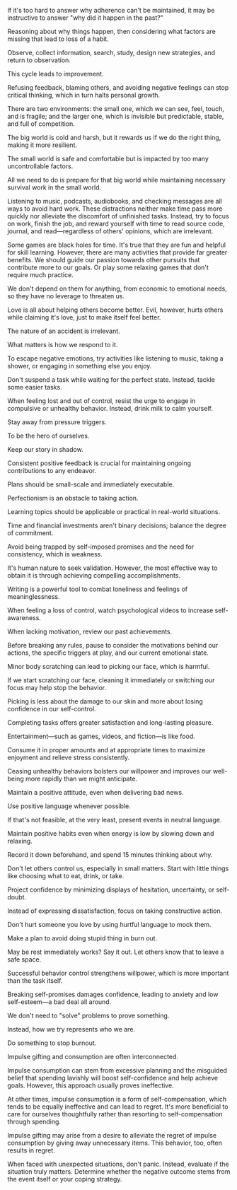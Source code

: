 If it's too hard to answer why adherence can't be maintained, it may be instructive to answer "why did it happen in the past?"

Reasoning about why things happen, then considering what factors are missing that lead to loss of a habit.

Observe, collect information, search, study, design new strategies, and return to observation.

This cycle leads to improvement.

Refusing feedback, blaming others, and avoiding negative feelings can stop critical thinking, which in turn halts personal growth.

There are two environments: the small one, which we can see, feel, touch, and is fragile; and the larger one, which is invisible but predictable, stable, and full of competition.

The big world is cold and harsh, but it rewards us if we do the right thing, making it more resilient.

The small world is safe and comfortable but is impacted by too many uncontrollable factors.

All we need to do is prepare for that big world while maintaining necessary survival work in the small world.

Listening to music, podcasts, audiobooks, and checking messages are all ways to avoid hard work. These distractions neither make time pass more quickly nor alleviate the discomfort of unfinished tasks. Instead, try to focus on work, finish the job, and reward yourself with time to read source code, journal, and read—regardless of others' opinions, which are irrelevant.

Some games are black holes for time. It's true that they are fun and helpful for skill learning. However, there are many activities that provide far greater benefits. We should guide our passion towards other pursuits that contribute more to our goals. Or play some relaxing games that don't require much practice.

We don't depend on them for anything, from economic to emotional needs, so they have no leverage to threaten us.

Love is all about helping others become better. Evil, however, hurts others while claiming it's love, just to make itself feel better.

The nature of an accident is irrelevant.

What matters is how we respond to it.

To escape negative emotions, try activities like listening to music, taking a shower, or engaging in something else you enjoy.

Don't suspend a task while waiting for the perfect state. Instead, tackle some easier tasks.

When feeling lost and out of control, resist the urge to engage in compulsive or unhealthy behavior. Instead, drink milk to calm yourself.

Stay away from pressure triggers.

To be the hero of ourselves.

Keep our story in shadow.

Consistent positive feedback is crucial for maintaining ongoing contributions to any endeavor.

Plans should be small-scale and immediately executable.

Perfectionism is an obstacle to taking action.

Learning topics should be applicable or practical in real-world situations.

Time and financial investments aren't binary decisions; balance the degree of commitment.

Avoid being trapped by self-imposed promises and the need for consistency, which is weakness.

It's human nature to seek validation. However, the most effective way to obtain it is through achieving compelling accomplishments.

Writing is a powerful tool to combat loneliness and feelings of meaninglessness.

When feeling a loss of control, watch psychological videos to increase self-awareness.

When lacking motivation, review our past achievements.

Before breaking any rules, pause to consider the motivations behind our actions, the specific triggers at play, and our current emotional state.

Minor body scratching can lead to picking our face, which is harmful.

If we start scratching our face, cleaning it immediately or switching our focus may help stop the behavior.

Picking is less about the damage to our skin and more about losing confidence in our self-control.

Completing tasks offers greater satisfaction and long-lasting pleasure.

Entertainment—such as games, videos, and fiction—is like food.

Consume it in proper amounts and at appropriate times to maximize enjoyment and relieve stress consistently.

Ceasing unhealthy behaviors bolsters our willpower and improves our well-being more rapidly than we might anticipate.

Maintain a positive attitude, even when delivering bad news.

Use positive language whenever possible.

If that's not feasible, at the very least, present events in neutral language.

Maintain positive habits even when energy is low by slowing down and relaxing.

Record it down beforehand, and spend 15 minutes thinking about why.

Don't let others control us, especially in small matters. Start with little things like choosing what to eat, drink, or take.

Project confidence by minimizing displays of hesitation, uncertainty, or self-doubt.

Instead of expressing dissatisfaction, focus on taking constructive action.

Don't hurt someone you love by using hurtful language to mock them.

Make a plan to avoid doing stupid thing in burn out.

May be rest immediately works? Say it out. Let others know that to leave a safe space.

Successful behavior control strengthens willpower, which is more important than the task itself.

Breaking self-promises damages confidence, leading to anxiety and low self-esteem—a bad deal all around.

We don't need to "solve" problems to prove something.

Instead, how we try represents who we are.

Do something to stop burnout.

Impulse gifting and consumption are often interconnected.

Impulse consumption can stem from excessive planning and the misguided belief that spending lavishly will boost self-confidence and help achieve goals. However, this approach usually proves ineffective.

At other times, impulse consumption is a form of self-compensation, which tends to be equally ineffective and can lead to regret. It's more beneficial to care for ourselves thoughtfully rather than resorting to self-compensation through spending.

Impulse gifting may arise from a desire to alleviate the regret of impulse consumption by giving away unnecessary items. This behavior, too, often results in regret.

When faced with unexpected situations, don't panic. Instead, evaluate if the situation truly matters. Determine whether the negative outcome stems from the event itself or your coping strategy.